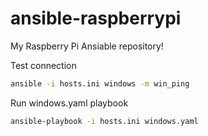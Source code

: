 # ansible-raspberrypi

My Raspberry Pi Ansiable repository!

Test connection

```bash
ansible -i hosts.ini windows -m win_ping
```

Run windows.yaml playbook

```bash
ansible-playbook -i hosts.ini windows.yaml
```
